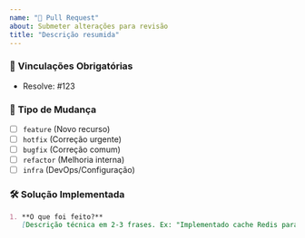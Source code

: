 ```yaml
---
name: "📌 Pull Request"
about: Submeter alterações para revisão
title: "Descrição resumida"
---
```


### 🔗 **Vinculações Obrigatórias**
- Resolve: #123 

### 📌 **Tipo de Mudança**
- [ ] `feature` (Novo recurso)
- [ ] `hotfix` (Correção urgente)
- [ ] `bugfix` (Correção comum)
- [ ] `refactor` (Melhoria interna)
- [ ] `infra` (DevOps/Configuração)

### 🛠️ **Solução Implementada**
```markdown
1. **O que foi feito?**  
   [Descrição técnica em 2-3 frases. Ex: "Implementado cache Redis para consultas frequentes"]